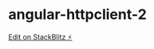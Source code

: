 # angular-httpclient-2

[Edit on StackBlitz ⚡️](https://stackblitz.com/edit/ifts-angular-httpclient-1-extra-cjb7f4)